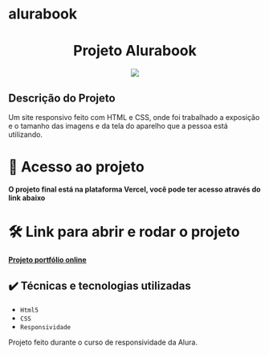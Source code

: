 # alurabook

<h1 align="center">Projeto Alurabook</h1>

<p align="center">
<img loading="lazy" src="https://img.shields.io/badge/status-finalizado-blue"/>
</p>

<h2>Descrição do Projeto</h2>

Um site responsivo feito com HTML e CSS, onde foi trabalhado a exposição e o tamanho das imagens e da tela do aparelho que a pessoa está utilizando.

# 📁 Acesso ao projeto

**O projeto final está na plataforma Vercel, você pode ter acesso através do link abaixo**

# 🛠️ Link para abrir e rodar o projeto

**[Projeto portfólio online](https://felippeber.github.io/alurabook/)**

## ✔️ Técnicas e tecnologias utilizadas

- ``Html5``
- ``CSS``
- ``Responsividade``

Projeto feito durante o curso de responsividade da Alura.
